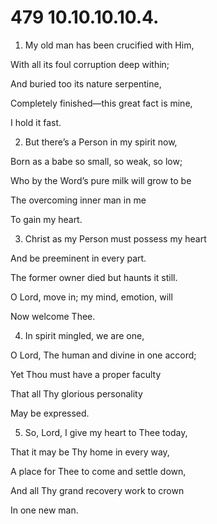 # 479 10.10.10.10.4.

1.  My old man has been crucified with Him,

With all its foul corruption deep within;

And buried too its nature serpentine,

Completely finished—this great fact is mine,

I hold it fast.

2.  But there’s a Person in my spirit now,

Born as a babe so small, so weak, so low;

Who by the Word’s pure milk will grow to be

The overcoming inner man in me

To gain my heart.

3.  Christ as my Person must possess my heart

And be preeminent in every part.

The former owner died but haunts it still.

O Lord, move in; my mind, emotion, will

Now welcome Thee.

4.  In spirit mingled, we are one,

O Lord, The human and divine in one accord;

Yet Thou must have a proper faculty

That all Thy glorious personality

May be expressed.

5.  So, Lord, I give my heart to Thee today,

That it may be Thy home in every way,

A place for Thee to come and settle down,

And all Thy grand recovery work to crown

In one new man.

